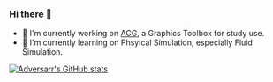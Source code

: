 ### Hi there 👋

- 🔭 I'm currently working on [ACG](https://github.com/Adversarr/ACG), a Graphics Toolbox for study use.
- 🌱 I'm currently learning on Phsyical Simulation, especially Fluid Simulation.


[![Adversarr's GitHub stats](https://github-readme-stats.vercel.app/api?username=Adversarr)](https://github.com/Adversarr/ACG)


<!--
**Adversarr/Adversarr** is a ✨ _special_ ✨ repository because its `README.md` (this file) appears on your GitHub profile.

Here are some ideas to get you started:

- 🔭 I’m currently working on ...
- 🌱 I’m currently learning ...
- 👯 I’m looking to collaborate on ...
- 🤔 I’m looking for help with ...
- 💬 Ask me about ...
- 📫 How to reach me: ...
- 😄 Pronouns: ...
- ⚡ Fun fact: ...
-->
